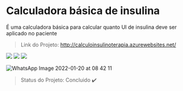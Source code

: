 # Calculadora básica de insulina

 É uma calculadora básica para calcular quanto Ul de insulina deve ser aplicado no paciente

> Link do Projeto: http://calculoinsulinoterapia.azurewebsites.net/

<img src="https://img.shields.io/static/v1?label=HTML&message=markup&color=orange&style=for-the-badge&logo=HTML"/>
<img src="https://img.shields.io/static/v1?label=CSS&message=style&color=blue&style=for-the-badge&logo=CSS"/>
<img src="https://img.shields.io/static/v1?label=JavaScript&message=language&color=yellow&style=for-the-badge&logo=JAVASCRIPT"/>

![WhatsApp Image 2022-01-20 at 08 42 11](https://user-images.githubusercontent.com/89044907/150332519-20e95def-ff6c-4fef-81b6-5976b067730b.jpeg)

> Status do Projeto: Concluido :heavy_check_mark:

